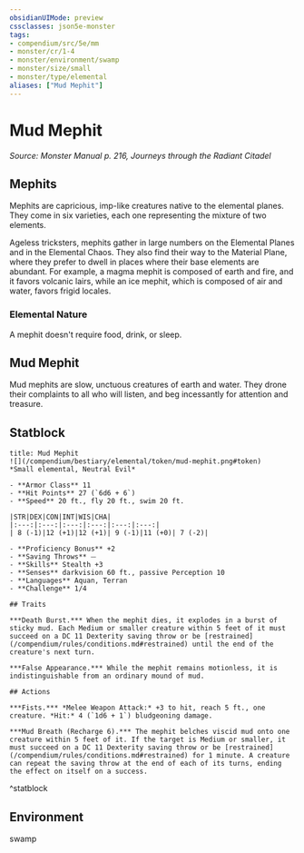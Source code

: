 ```yaml
---
obsidianUIMode: preview
cssclasses: json5e-monster
tags:
- compendium/src/5e/mm
- monster/cr/1-4
- monster/environment/swamp
- monster/size/small
- monster/type/elemental
aliases: ["Mud Mephit"]
---
```

# Mud Mephit
*Source: Monster Manual p. 216, Journeys through the Radiant Citadel*  

## Mephits

Mephits are capricious, imp-like creatures native to the elemental planes. They come in six varieties, each one representing the mixture of two elements.

Ageless tricksters, mephits gather in large numbers on the Elemental Planes and in the Elemental Chaos. They also find their way to the Material Plane, where they prefer to dwell in places where their base elements are abundant. For example, a magma mephit is composed of earth and fire, and it favors volcanic lairs, while an ice mephit, which is composed of air and water, favors frigid locales.

### Elemental Nature

A mephit doesn't require food, drink, or sleep.

## Mud Mephit

Mud mephits are slow, unctuous creatures of earth and water. They drone their complaints to all who will listen, and beg incessantly for attention and treasure.

## Statblock

```ad-statblock
title: Mud Mephit
![](/compendium/bestiary/elemental/token/mud-mephit.png#token)
*Small elemental, Neutral Evil*

- **Armor Class** 11 
- **Hit Points** 27 (`6d6 + 6`)
- **Speed** 20 ft., fly 20 ft., swim 20 ft.

|STR|DEX|CON|INT|WIS|CHA|
|:---:|:---:|:---:|:---:|:---:|:---:|
| 8 (-1)|12 (+1)|12 (+1)| 9 (-1)|11 (+0)| 7 (-2)|

- **Proficiency Bonus** +2
- **Saving Throws** ⏤
- **Skills** Stealth +3
- **Senses** darkvision 60 ft., passive Perception 10
- **Languages** Aquan, Terran
- **Challenge** 1/4

## Traits

***Death Burst.*** When the mephit dies, it explodes in a burst of sticky mud. Each Medium or smaller creature within 5 feet of it must succeed on a DC 11 Dexterity saving throw or be [restrained](/compendium/rules/conditions.md#restrained) until the end of the creature's next turn.

***False Appearance.*** While the mephit remains motionless, it is indistinguishable from an ordinary mound of mud.

## Actions

***Fists.*** *Melee Weapon Attack:* +3 to hit, reach 5 ft., one creature. *Hit:* 4 (`1d6 + 1`) bludgeoning damage.

***Mud Breath (Recharge 6).*** The mephit belches viscid mud onto one creature within 5 feet of it. If the target is Medium or smaller, it must succeed on a DC 11 Dexterity saving throw or be [restrained](/compendium/rules/conditions.md#restrained) for 1 minute. A creature can repeat the saving throw at the end of each of its turns, ending the effect on itself on a success.
```
^statblock

## Environment

swamp